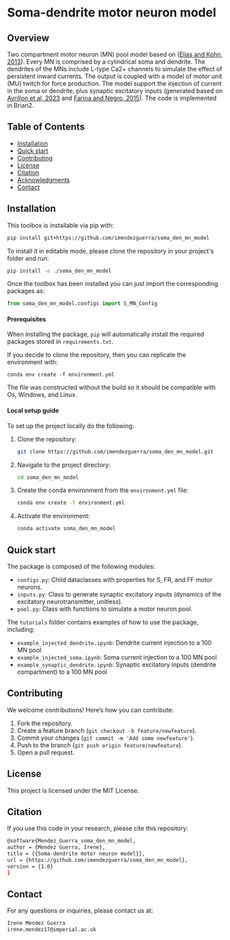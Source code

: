 # Soma-dendrite motor neuron model

## Overview 
Two compartment motor neuron (MN) pool model based on ([Elias and Kohn, 2013](https://www.sciencedirect.com/science/article/abs/pii/S0925231212006078?casa_token=T01r_7fUvHcAAAAA:ZbQ1gO_hS-TRkqEL70NnAckEG-5ZO7FmE9zGRCobI_8ZWbo9Iak_m2XaJK45fI0tbjg5lQVe)). Every MN is comprised by a cylindrical soma and dendrite. The dendrites of the MNs include L-type Ca2+ channels to simulate the effect of persistent inward currents. The output is coupled with a model of motor unit (MU) twitch for force production. The model support the injection of current in the soma or dendrite, plus synaptic excitatory inputs (generated based on [Avrillon et al, 2023](https://www.biorxiv.org/content/10.1101/2023.02.07.527433v1.abstract) and [Farina and Negro, 2015](https://journals.lww.com/acsm-essr/fulltext/2015/01000/Common_Synaptic_Input_to_Motor_Neurons,_Motor_Unit.6.aspx?casa_token=szN6TxNwHvUAAAAA:8S2rH0ZZkY0TrmBzmT2U4Bl3LAfpbBh-NPKPgMZxUIaQVPJi1RvWoUCEL3-Dcusb26mXQGcNU5tL2jMKcpQ3CxL9oA&casa_token=2VxzWnIaghYAAAAA:JMTlCRwgQ6ZDoTdhkBJvZ722bskOXZpnmpXBAWY6tWq0PmO9731auCVmkBHdtd2lAQxY_pdheSK3jxHsW-DuGj4NLA)). The code is implemented in Brian2.  

## Table of Contents
- [Installation](#installation)
- [Quick start](#quickstart)
- [Contributing](#contributing)
- [License](#license)
- [Citation](#citation)
- [Acknowledgments](#acknowledgments)
- [Contact](#contact)

## Installation 
This toolbox is installable via pip with:
```sh
pip install git+https://github.com/imendezguerra/soma_den_mn_model
```

To install it in editable mode, please clone the repository in your project's folder and run:
```sh
pip install -e ./soma_den_mn_model
```
Once the toolbox has been installed you can just import the corresponding packages as:
```python
from soma_den_mn_model.configs import S_MN_Config
```
#### Prerequisites
When installing the package, `pip` will automatically install the required packages stored in `requirements.txt`. 

If you decide to clone the repository, then you can replicate the environment with:
```
conda env create -f environment.yml
```
The file was constructed without the build so it should be compatible with Os, Windows, and Linux.

#### Local setup guide
To set up the project locally do the following:

1. Clone the repository:
    ```sh
    git clone https://github.com/imendezguerra/soma_den_mn_model.git
    ```
2. Navigate to the project directory:
    ```sh
    cd soma_den_mn_model
    ```
3. Create the conda environment from the `environment.yml` file:
    ```sh
    conda env create -f environment.yml
    ```
4. Activate the environment:
    ```sh
    conda activate soma_den_mn_model
    ```

## Quick start 
The package is composed of the following modules:
- `configs.py`: Child dataclasses with properties for S, FR, and FF motor neurons.
- `inputs.py`: Class to generate synaptic excitatory inputs (dynamics of the excitatory neurotransmitter, unitless).
- `pool.py`: Class with functions to simulate a motor neuron pool.

The `tutorials` folder contains examples of how to use the package, including:
- `example_injected_dendrite.ipynb`: Dendrite current injection to a 100 MN pool
- `example_injected_soma.ipynb`: Soma current injection to a 100 MN pool
- `example_synaptic_dendrite.ipynb`: Synaptic excitatory inputs (dendrite compartment) to a 100 MN pool

## Contributing
We welcome contributions! Here’s how you can contribute:

1. Fork the repository.
2. Create a feature branch (`git checkout -b feature/newfeature`).
3. Commit your changes (`git commit -m 'Add some newfeature'`).
4. Push to the branch (`git push origin feature/newfeature`).
5. Open a pull request.

## License
This project is licensed under the MIT License.

## Citation

If you use this code in your research, please cite this repository:

```sh
@software{Mendez_Guerra_soma_den_mn_model,
author = {Mendez Guerra, Irene},
title = {{Soma-dendrite motor neuron model}},
url = {https://github.com/imendezguerra/soma_den_mn_model},
version = {1.0}
}
```
## Contact

For any questions or inquiries, please contact us at:
```sh
Irene Mendez Guerra
irene.mendez17@imperial.ac.uk
```
